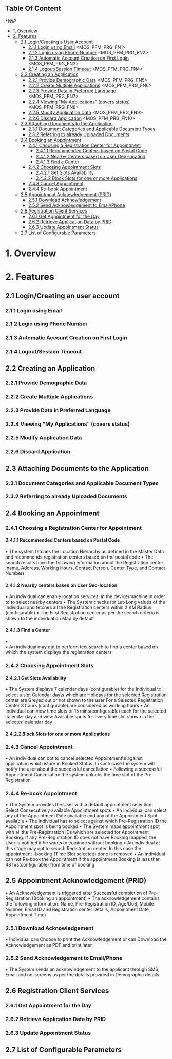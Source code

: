 ## Table Of Content
**WIP*
* [1. Overview](#1-overview)
* [2. Features](#2-features)
  * [2.1 Login/Creating a User Account](#21-logincreating-an-user-account)
    * [2.1.1 Login using Email](#211-login-using-email) <MOS_PFM_PRG_FN1>
    * [2.1.2 Login using Phone Number](#212-login-using-phone-number) <MOS_PFM_PRG_FN2>
    * [2.1.3 Automatic Account Creation on First Login](#213-automatic-account-creation-on-first-login) <MOS_PFM_PRG_FN3>
    * [2.1.4 Logout/Session Timeout](#214-logoutsession-timeout) <MOS_PFM_PRG_FN4>
  * [2.2 Creating an Application](#22-creating-an-application)
    * [2.2.1 Provide Demographic Data](#221-provide-demographic-data) <MOS_PFM_PRG_FN5>
    * [2.2.2 Create Multiple Applications](#222-create-multiple-applications) <MOS_PFM_PRG_FN6>
    * [2.2.3 Provide Data in Preferred Language](#223-provide-data-in-preferred-language) <MOS_PFM_PRG_FN7>
    * [2.2.4 Viewing "My Applications" (covers status)](#224-viewing-my-applications-covers-status) <MOS_PFM_PRG_FN8>
    * [2.2.5 Modify Application Data](#225-modify-application-data) <MOS_PFM_PRG_FN9>
    * [2.2.6 Discard Application](#226-discard-application) <MOS_PFM_PRG_FN10>
  * [2.3 Attaching Documents to the Application](#23-attaching-documents-to-the-application)
    * [2.3.1 Document Categories and Applicable Document Types](#231-document-categories-and-applicable-document-types)
    * [2.3.2 Referring to already Uploaded Documents](#232-referring-to-already-uploaded-documents)
  * [2.4 Booking an Appointment](#24-booking-an-appointment)
    * [2.4.1 Choosing a Registration Center for Appointment](#241-choosing-a-registration-center-for-appointment)
      * [2.4.1.1 Recommended Centers based on Postal Code](#2411-recommended-centers-based-on-postal-code)
      * [2.4.1.2 Nearby Centers based on User Geo-location](#2412-nearby-centers-based-on-user-geo-location)
      * [2.4.1.3 Find a Center](#2413-find-a-center)
    * [2.4.2 Choosing Appointment Slots](#242-choosing-appointment-slots)
      * [2.4.2.1 Get Slots Availability](#2421-get-slots-availability)
      * [2.4.2.2 Block Slots for one or more Applications](#2422-block-slots-for-one-or-more-applications)
    * [2.4.3 Cancel Appointment](#243-cancel-appointment)
    * [2.4.4 Re-book Appointment](#244-re-book-appointment)
  * [2.5 Appointment Acknowledgement (PRID)](#25-appointment-acknowledgement-prid)
    * [2.5.1 Download Acknowledgement](#251-download-acknowledgement)
    * [2.5.2 Send Acknowledgement to Email/Phone](#252-send-acknowledgement-to-emailphone)
  * [2.6 Registration Client Services](#26-registration-client-services)
    * [2.6.1 Get Appointment for the Day](#261-get-appointment-for-the-day)
    * [2.6.2 Retrieve Application Data by PRID](#262-retrieve-application-data-by-prid)
    * [2.6.3 Update Appointment Status](#263-update-appointment-status)
  * [2.7 List of Configurable Parameters](#27-list-of-configurable-parameters)
# 1. Overview
# 2. Features
## 2.1 Login/Creating an user account
### 2.1.1 Login using Email
### 2.1.2 Login using Phone Number
### 2.1.3 Automatic Account Creation on First Login
### 2.1.4 Logout/Session Timeout
## 2.2 Creating an Application
### 2.2.1 Provide Demographic Data
### 2.2.2 Create Multiple Applications
### 2.2.3 Provide Data in Preferred Language
### 2.2.4 Viewing "My Applications" (covers status)
### 2.2.5 Modify Application Data
### 2.2.6 Discard Application
## 2.3 Attaching Documents to the Application
### 2.3.1 Document Categories and Applicable Document Types
### 2.3.2 Referring to already Uploaded Documents
## 2.4 Booking an Appointment
### 2.4.1 Choosing a Registration Center for Appointment
#### 2.4.1.1 Recommended Centers based on Postal Code
•	The system fetches the Location Hierarchy as defined in the Master Data and recommends registration centers based on the postal code
•	The search results have the following information about the Registration center :name, Address, Working Hours, Contact Person, Center Type, and Contact Number)

#### 2.4.1.2 Nearby centers based on User Geo-location
•	An individual can  enable location services,  in the device/machine in order to  to select nearby centers
•	The System checks for Lat-Long values of the individual and  fetches all the Registration centers within 2 KM Radius (configurable)
•	The First Registration center as per the search criteria is shown to the individual on Map by default
#### 2.4.1.3 Find a Center
•	
•	An individual may opt to  perform text search to find a center based on which the system displays the registration centers

### 2.4.2 Choosing Appointment Slots
#### 2.4.2.1 Get Slots Availability
•	The System displays 7 calendar days (configurable) for the Individual to select a slot
        Calendar day\s which are  Holidays for the selected Registration center are Greyed out or not shown to the user
        For a Selected Registration Center 8 hours (configurable) are considered as working hours
•	An individual can view time slots of 15 mins(configurable) each for the selected calendar day and view Available spots for every time slot shown in the selected calendar day

#### 2.4.2.2 Block Slots for one or more Applications
### 2.4.3 Cancel Appointment
•	An individual can opt to cancel selected Appointment\s against application which is\are in Booked Status.
In such case the system will notify the user about the successful cancellation 
•	Following a successful Appointment Cancellation the system unlocks the time slot of the Pre-Registration 

### 2.4.4 Re-book Appointment
•	The System provides the User with a default appointment selection: Select Consecutively available Appointment spots
•	An individual can select any of the Appointment Date available and any of the Appointment Spot available
•	The individual has to select against which Pre-Registration ID the Appointment spot is being booked
•	The System maps appointment spot with all the Pre-Registration IDs which are selected for Appointment Booking. If any Pre-Registration ID does not have Booking mapped, the User is notified if he wants to continue without booking
•	An individual at this stage may opt to search Registration center. In this case the appointment -booking (Time Slot selected) done is removed
•	An individual can not  Re-book the Appointment if the appointment Booking is less than 48 hrs(configurable) from time of booking

## 2.5 Appointment Acknowledgement (PRID)
•	An Acknowledgement is triggered after Successful completion of Pre-Registration (Booking an appointment)
•	The acknowledgement contains the following information: Name, Pre-Registration ID, Age/DoB, Mobile Number, Email ID and Registration center Details, Appointment Date, Appointment Time)
### 2.5.1 Download Acknowledgement
•	Individual can Choose to print the Acknowledgement or can Download the Acknowledgement as PDF and print later 
### 2.5.2 Send Acknowledgement to Email/Phone
•	The System sends an acknowledgement to the  applicant through SMS, Email and on-screens as per the details provided in Demographic details
## 2.6 Registration Client Services
### 2.6.1 Get Appointment for the Day
### 2.6.2 Retrieve Application Data by PRID
### 2.6.3 Update Appointment Status
## 2.7 List of Configurable Parameters
